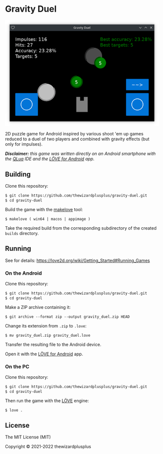 # Gravity Duel

![](docs/screenshot.png)

2D puzzle game for Android inspired by various shoot 'em up games reduced to a duel of two players and combined with gravity effects (but only for impulses).

_**Disclaimer:** this game was written directly on an Android smartphone with the [QLua](https://play.google.com/store/apps/details?id=com.quseit.qlua5pro2) IDE and the [LÖVE for Android](https://play.google.com/store/apps/details?id=org.love2d.android) app._

## Building

Clone this repository:

```
$ git clone https://github.com/thewizardplusplus/gravity-duel.git
$ cd gravity-duel
```

Build the game with the [makelove](https://github.com/pfirsich/makelove) tool:

```
$ makelove ( win64 | macos | appimage )
```

Take the required build from the corresponding subdirectory of the created `builds` directory.

## Running

See for details: <https://love2d.org/wiki/Getting_Started#Running_Games>

### On the Android

Clone this repository:

```
$ git clone https://github.com/thewizardplusplus/gravity-duel.git
$ cd gravity-duel
```

Make a ZIP archive containing it:

```
$ git archive --format zip --output gravity_duel.zip HEAD
```

Change its extension from `.zip` to `.love`:

```
$ mv gravity_duel.zip gravity_duel.love
```

Transfer the resulting file to the Android device.

Open it with the [LÖVE for Android](https://play.google.com/store/apps/details?id=org.love2d.android) app.

### On the PC

Clone this repository:

```
$ git clone https://github.com/thewizardplusplus/gravity-duel.git
$ cd gravity-duel
```

Then run the game with the [LÖVE](https://love2d.org/) engine:

```
$ love .
```

## License

The MIT License (MIT)

Copyright &copy; 2021-2022 thewizardplusplus
